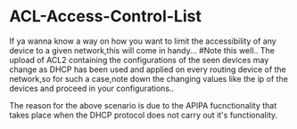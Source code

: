 # ACL-Access-Control-List
If ya wanna know a way on how you want to limit the accessibility of any device to a given network,this will come in handy...
#Note this well..
  The upload of ACL2 containing the configurations of the seen devices may change as DHCP has been used and applied on every routing device of the network,so for such a case,note down the changing values like the ip of the devices and proceed in your configurations..
  
  The reason for the above scenario is due to the APIPA fucnctionality that takes place when the DHCP protocol does not carry out it's functionality.
